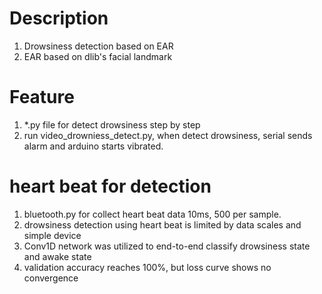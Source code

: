 # Description
1. Drowsiness detection based on EAR
2. EAR based on dlib's facial landmark

# Feature
1. *.py file for detect drowsiness step by step
2. run video_drowniess_detect.py, when detect drowsiness, serial sends alarm and arduino starts vibrated.

# heart beat for detection
1. bluetooth.py for collect heart beat data 10ms, 500 per sample.
2. drowsiness detection using heart beat is limited by data scales and simple device
3. Conv1D network was utilized to end-to-end classify drowsiness state and awake state
4. validation accuracy reaches 100%, but loss curve shows no convergence